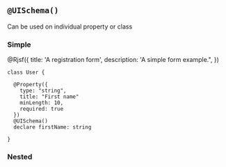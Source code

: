 ## `@UISchema()`

Can be used on individual property or class

### Simple


@Rjsf({
  title: 'A registration form',
  description: 'A simple form example.",
})
```
class User {

  @Property({
    type: "string",
    title: "First name"
    minLength: 10,
    required: true
  })
  @UISchema()
  declare firstName: string

}
```

### Nested

```

```
